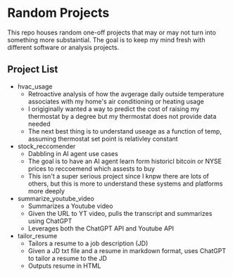 # Random Projects

This repo houses random one-off projects that may or may not turn into something more substaintial. 
The goal is to keep my mind fresh with different software or analysis projects. 

## Project List
* hvac_usage
  * Retroactive analysis of how the avgerage daily outside temperature associates with my home's air conditioning or heating usage
  * I origiginally wanted a way to predict the cost of raising my thermostat by a degree but my thermostat does not provide data needed
  * The next best thing is to understand useage as a function of temp, assuming thermostat set point is relativley constant 
* stock_reccomender
  * Dabbling in AI agent use cases
  * The goal is to have an AI agent learn form historicl bitcoin or NYSE prices to reccoemend which assests to buy
  * This isn't a super serious project since I knpw there are lots of others, but this is more to understand these systems and platforms more deeply 
* summarize_youtube_video
  * Summarizes a Youtube video
  * Given the URL to  YT video, pulls the transcript and summarizes using ChatGPT
  * Leverages both the ChatGPT API and Youtube API
* tailor_resume
  * Tailors a resume to a job description (JD)
  * Given a JD txt file and a resume in markdown format, uses ChatGPT to tailor a resume to the JD
  * Outputs resume in HTML